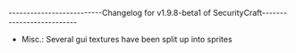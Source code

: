 --------------------------Changelog for v1.9.8-beta1 of SecurityCraft--------------------------

- Misc.: Several gui textures have been split up into sprites